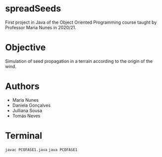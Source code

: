 # spreadSeeds
First project in Java of the Object Oriented Programming course taught by Professor Maria Nunes in 2020/21.

# Objective
Simulation of seed propagation in a terrain according to the origin of the wind.

# Authors
- Maria Nunes
- Daniela Gonçalves
- Julliana Sousa
- Tomás Neves

# Terminal
```javac PCOFASE1.java```
```java PCOFASE1```

